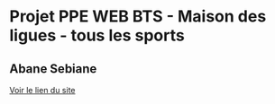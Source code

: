 # Projet PPE WEB BTS - Maison des ligues - tous les sports

## Abane Sebiane

[Voir le lien du site](https://abane1.github.io/PPE_Sport/)